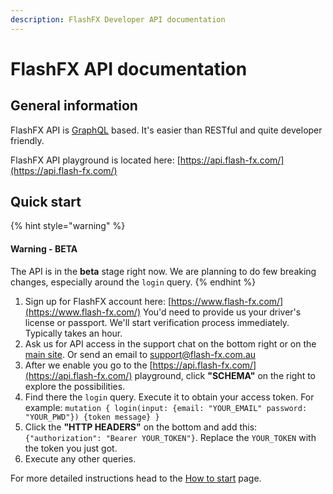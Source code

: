 ```yaml
---
description: FlashFX Developer API documentation
---
```


# FlashFX API documentation

## General information

FlashFX API is [GraphQL](http://graphql.github.io/learn/queries/) based. It's easier than RESTful and quite developer friendly.

FlashFX API playground is located here: [https://api.flash-fx.com/](https://api.flash-fx.com/)

## Quick start

{% hint style="warning" %}
#### Warning - BETA

The API is in the **beta** stage right now. We are planning to do few breaking changes, especially around the `login` query.
{% endhint %}

1. Sign up for FlashFX account here: [https://www.flash-fx.com/](https://www.flash-fx.com/) You'd need to provide us your driver's license or passport. We'll start verification process immediately. Typically takes an hour.
2. Ask us for API access in the support chat on the bottom right or on the [main site](https://www.flash-fx.com/). Or send an email to support@flash-fx.com.au
3. After we enable you go to the [https://api.flash-fx.com/](https://api.flash-fx.com/) playground, click **"SCHEMA"** on the right to explore the possibilities.
4. Find there the `login` query. Execute it to obtain your access token. For example: `mutation { login(input: {email: "YOUR_EMAIL" password: "YOUR_PWD"}) {token message} }`
5. Click the **"HTTP HEADERS"** on the bottom and add this: `{"authorization": "Bearer YOUR_TOKEN"}`. Replace the `YOUR_TOKEN` with the token you just got.
6. Execute any other queries.

For more detailed instructions head to the [How to start](basics.md) page.

